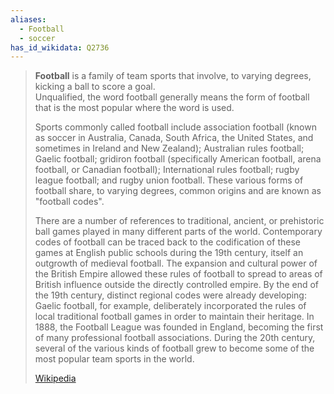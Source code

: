 ```yaml
---
aliases:
  - Football
  - soccer
has_id_wikidata: Q2736
---
```



> **Football** is a family of team sports that involve, to varying degrees, kicking a ball to score a goal.  
> Unqualified, the word football generally means the form of football that is the most popular where the word is used. 
> 
> Sports commonly called football include association football 
> (known as soccer in Australia, Canada, South Africa, the United States, and sometimes in Ireland and New Zealand); 
> Australian rules football; Gaelic football; 
> gridiron football (specifically American football, arena football, or Canadian football); 
> International rules football; rugby league football; and rugby union football. 
> These various forms of football share, to varying degrees, common origins and are known as "football codes".
>
> There are a number of references to traditional, ancient, or prehistoric ball games played in many different parts of the world. Contemporary codes of football can be traced back to the codification of these games at English public schools during the 19th century, itself an outgrowth of medieval football. The expansion and cultural power of the British Empire allowed these rules of football to spread to areas of British influence outside the directly controlled empire. By the end of the 19th century, distinct regional codes were already developing: Gaelic football, for example, deliberately incorporated the rules of local traditional football games in order to maintain their heritage. In 1888, the Football League was founded in England, becoming the first of many professional football associations. During the 20th century, several of the various kinds of football grew to become some of the most popular team sports in the world.
>
> [Wikipedia](https://en.wikipedia.org/wiki/Football)


